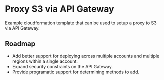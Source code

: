 # Proxy S3 via API Gateway

Example cloudformation template that can be used to setup a proxy to S3 via API Gateway.

## Roadmap

- Add better support for deploying across multiple accounts and multiple regions
  within a single account.
- Expand security constraints on the API Gateway.
- Provide programatic support for determining methods to add.